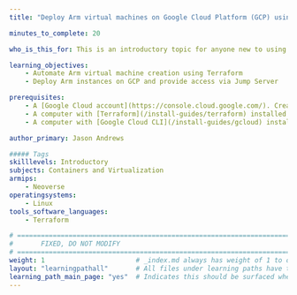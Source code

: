 ```yaml
---
title: "Deploy Arm virtual machines on Google Cloud Platform (GCP) using Terraform"

minutes_to_complete: 20

who_is_this_for: This is an introductory topic for anyone new to using Arm virtual machines in the Google Cloud Platform (GCP)

learning_objectives:
    - Automate Arm virtual machine creation using Terraform
    - Deploy Arm instances on GCP and provide access via Jump Server

prerequisites:
    - A [Google Cloud account](https://console.cloud.google.com/). Create an account if needed.
    - A computer with [Terraform](/install-guides/terraform) installed.
    - A computer with [Google Cloud CLI](/install-guides/gcloud) installed.

author_primary: Jason Andrews

##### Tags
skilllevels: Introductory
subjects: Containers and Virtualization
armips:
    - Neoverse
operatingsystems:
    - Linux
tools_software_languages:
    - Terraform

# ================================================================================
#       FIXED, DO NOT MODIFY
# ================================================================================
weight: 1                       # _index.md always has weight of 1 to order correctly
layout: "learningpathall"       # All files under learning paths have this same wrapper
learning_path_main_page: "yes"  # Indicates this should be surfaced when looking for related content. Only set for _index.md of learning path content.
---
```

